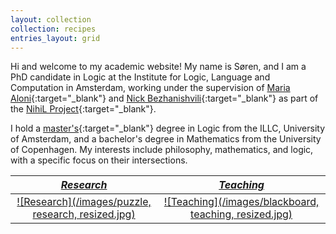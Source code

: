 ```yaml
---
layout: collection
collection: recipes
entries_layout: grid
---
```


Hi and welcome to my academic website! My name is Søren, and I am a PhD candidate in Logic at the Institute for Logic, Language and Computation in Amsterdam, working under the supervision of [Maria Aloni](https://www.marialoni.org/){:target="_blank"} and [Nick Bezhanishvili](https://staff.fnwi.uva.nl/n.bezhanishvili/){:target="_blank"} as part of the [NihiL Project](https://projects.illc.uva.nl/nihil/){:target="_blank"}.

I hold a [master's](https://eprints.illc.uva.nl/id/eprint/2226/){:target="_blank"} degree in Logic from the ILLC, University of Amsterdam, and a bachelor's degree in Mathematics from the University of Copenhagen. 
My interests include philosophy, mathematics, and logic, with a specific focus on their intersections. <!-- Currently, I am particularly interested in understanding how logics relate. -->

| [*Research*](https://knudstorp.github.io/research/)| [*Teaching*](https://knudstorp.github.io/teaching/) |
| :---: | :---: |
| [![Research](/images/puzzle, research, resized.jpg)](https://knudstorp.github.io/research/) | [![Teaching](/images/blackboard, teaching, resized.jpg)](https://knudstorp.github.io/teaching/) |
